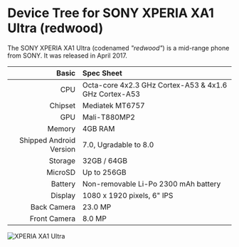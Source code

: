 Device Tree for SONY XPERIA XA1 Ultra (redwood)
==================================================

The SONY XPERIA XA1 Ultra (codenamed _"redwood"_) is a mid-range phone from SONY.
It was released in April 2017.


Basic   | Spec Sheet
-------:|:-------------------------
CPU     | Octa-core 4x2.3 GHz Cortex-A53 & 4x1.6 GHz Cortex-A53
Chipset | Mediatek MT6757
GPU     | Mali-T880MP2
Memory  | 4GB RAM
Shipped Android Version | 7.0, Ugradable to 8.0
Storage | 32GB / 64GB
MicroSD | Up to 256GB
Battery | Non-removable Li-Po 2300 mAh battery
Display | 1080 x 1920 pixels, 6" IPS
Back Camera | 23.0 MP
Front Camera | 8.0 MP

![XPERIA XA1 Ultra](https://fdn2.gsmarena.com/vv/pics/sony/sony-xperia-xa1-ultra-2017-1.jpg "SONY XPERIA XA1 Ultra")
